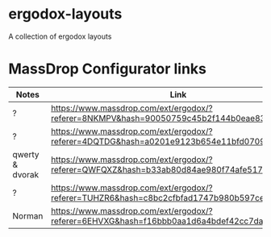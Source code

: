 # ergodox-layouts
A collection of ergodox layouts

# MassDrop Configurator links

Notes | Link | Credits
------|------|-----------
? | https://www.massdrop.com/ext/ergodox/?referer=8NKMPV&hash=90050759c45b2f144b0eae83ba1d5e94 | http://deskthority.net/squarefrog-u5352/
? | https://www.massdrop.com/ext/ergodox/?referer=4DQTDG&hash=a0201e9123b654e11bfd07090217f582 | http://deskthority.net/jdeblese-u4195/
qwerty & dvorak | https://www.massdrop.com/ext/ergodox/?referer=QWFQXZ&hash=b33ab80d84ae980f74afe51783877bea | http://deskthority.net/nomaded-u4461/
? | https://www.massdrop.com/ext/ergodox/?referer=TUHZR6&hash=c8bc2cfbfad1747b980b597cee637a49 | ?
Norman | https://www.massdrop.com/ext/ergodox/?referer=6EHVXG&hash=f16bbb0aa1d6a4bdef42cc7da97a6959 | https://twitter.com/__mharrison__/status/370225839901638656
